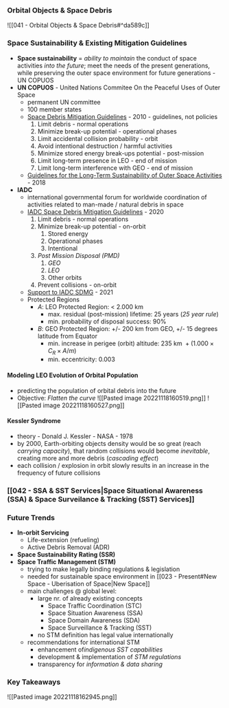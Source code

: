 ### Orbital Objects & Space Debris
![[041 - Orbital Objects & Space Debris#^da589c]]

### Space Sustainability & Existing Mitigation Guidelines
- **Space sustainability** = *ability to maintain* the conduct of space activities *into the future*; meet the needs of the present generations, while preserving the outer space environment for future generations - UN COPUOS
- **UN COPUOS** - United Nations Commitee On the Peaceful Uses of Outer Space
	- permanent UN committee
	- 100 member states
	- [Space Debris Mitigation Guidelines](https://www.unoosa.org/pdf/publications/st_space_49E.pdf) - 2010 - guidelines, not policies
		1. Limit debris - normal operations
		2. Minimize break-up potential - operational phases
		3. Limit accidental collision probability - orbit
		4. Avoid intentional destruction / harmful activities
		5. Minimize stored energy break-ups potential - post-mission
		6. Limit long-term presence in LEO - end of mission
		7. Limit long-term interference with GEO - end of mission
	- [Guidelines for the Long-Term Sustainability of Outer Space Activities](https://www.unoosa.org/res/oosadoc/data/documents/2018/aac_1052018crp/aac_1052018crp_20_0_html/AC105_2018_CRP20E.pdf) - 2018
- **IADC**
	- international governmental forum for worldwide coordination of activities related to man-made / natural debris in space
	- [IADC Space Debris Mitigation Guidelines](https://www.iadc-home.org/documents_public/view/search_field/eNortjI2tlJy1CsuTcpKTS7RdtTLS8xNBVIlielAMjk_ryQ1r6RYyRpcMAypDUU~/search_keyword/eNortjI0sFJKL81MSc3JzEstVrIGXDA2ZQXx/page/1/id/172#u) - 2020
		1. Limit debris - normal operations
		2. Minimize break-up potential - on-orbit
			1. Stored energy
			2. Operational phases
			3. Intentional
		3. *Post Mission Disposal (PMD)*
			1. *GEO*
			2. *LEO*
			3. Other orbits
		4. Prevent collisions - on-orbit
	- [Support to IADC SDMG](https://www.iadc-home.org/documents_public/view/search_field/eNortjI2tlJy1CsuTcpKTS7RdtTLS8xNBVIlielAMjk_ryQ1r6RYyRpcMAypDUU~/search_keyword/eNortjK3UiouLSjILypRsgZcMFwi4QS7/page/1/id/173#u) - 2021
	- Protected Regions
		- *A*: LEO Protected Region: < 2.000 km
			- max. residual (post-mission) lifetime: 25 years (*25 year rule*)
			- min. probability of disposal success: 90%
		- *B*: GEO Protected Region: +/- 200 km from GEO, +/- 15 degrees latitude from Equator
			- min. increase in perigee (orbit) altitude: $235 \text{ km } + (1.000 \times C_R \times A / m)$
			- min. eccentricity: 0.003

#### Modeling LEO Evolution of Orbital Population
- predicting the population of orbital debris into the future
- Objective: *Flatten the curve*
![[Pasted image 20221118160519.png]] 
![[Pasted image 20221118160527.png]]

#### Kessler Syndrome
- theory - Donald J. Kessler - NASA - 1978
- by 2000, Earth-orbiting objects density would be so great (reach *carrying capacity*), that random collisions would become *inevitable*, creating more and more debris (*cascading effect*)
- each collision / explosion in orbit slowly results in an increase in the frequency of future collisions

### [[042 - SSA & SST Services|Space Situational Awareness (SSA) & Space Surveilance & Tracking (SST) Services]]

### Future Trends
- **In-orbit Servicing**
	- Life-extension (refueling)
	- Active Debris Removal (ADR)
- **Space Sustainability Rating (SSR)**
- **Space Traffic Management (STM)**
	- trying to make legally binding regulations & legislation
	- needed for sustainable space environment in [[023 - Present#New Space - Uberisation of Space|New Space]]
	- main challenges @ global level:
		- large nr. of already existing concepts
			- Space Traffic Coordination (STC)
			- Space Situation Awareness (SSA)
			- Space Domain Awareness (SDA)
			- Space Surveillance & Tracking (SST)
		- no STM definition has legal value internationally
	- recommendations for international STM
		- enhancement of*indigenous SST capabilities*
		- development & implementation of *STM regulations*
		- transparency for *information & data sharing*

### Key Takeaways
![[Pasted image 20221118162945.png]]